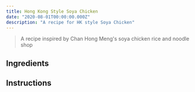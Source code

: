 ```yaml
---
title: Hong Kong Style Soya Chicken
date: "2020-08-01T00:00:00.000Z"
description: "A recipe for HK style Soya Chicken"
---
```


> A recipe inspired by Chan Hong Meng's soya chicken rice and noodle shop

## Ingredients

## Instructions

